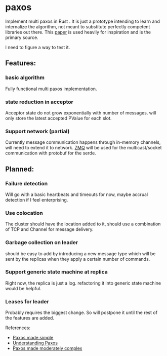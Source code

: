 # paxos

Implement multi paxos in Rust . It is just a prototype intending to learn and internalize the algorithm, not meant to substitute perfectly competent libraries out there. This [paper](https://www.cs.cornell.edu/home/rvr/Paxos/paxos.pdf) is used heavily for inspiration and is the primary source.

I need to figure a way to test it.

## Features:
### basic algorithm
Fully functional multi paxos implementation.

### state reduction in acceptor
Acceptor state do not grow exponentially with number of messages. will only store the latest accepted PValue for each slot.

### Support network (partial)
Currently message communication happens through in-memory channels, will need to extend it to network. [ZMQ](https://zeromq.org/get-started/) will be used for the multicast/socket communication with protobuf for the serde.

## Planned: 
### Failure detection
Will go with a basic heartbeats and timeouts for now, maybe accrual detection if I feel enterprising.

### Use colocation
The cluster should have the location added to it, should use a combination of TCP and Channel for message delivery. 

### Garbage collection on leader
should be easy to add by introducing a new message type which will be sent by the replicas when they apply a certain number of commands.

### Support generic state machine at replica
Right now, the replica is just a log. refactoring it into generic state machine would be helpful.

### Leases for leader
Probably requires the biggest change. So will postpone it until the rest of the features are added.

References:
* [Paxos made simple](https://github.com/papers-we-love/papers-we-love/blob/main/distributed_systems/paxos-made-simple.pdf)
* [Understanding Paxos](https://understandingpaxos.wordpress.com/)
* [Paxos made moderately complex](https://www.cs.cornell.edu/home/rvr/Paxos/paxos.pdf)
